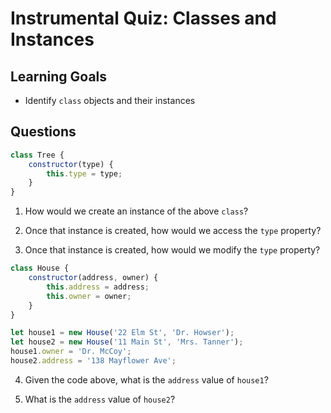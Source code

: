 # Instrumental Quiz: Classes and Instances

## Learning Goals

- Identify `class` objects and their instances

## Questions

```js
class Tree {
	constructor(type) {
		this.type = type;
	}
}
```

1.  How would we create an instance of the above `class`?

2.  Once that instance is created, how would we access the `type` property?

3.  Once that instance is created, how would we modify the `type` property?

```js
class House {
	constructor(address, owner) {
		this.address = address;
		this.owner = owner;
	}
}

let house1 = new House('22 Elm St', 'Dr. Howser');
let house2 = new House('11 Main St', 'Mrs. Tanner');
house1.owner = 'Dr. McCoy';
house2.address = '138 Mayflower Ave';
```

4.  Given the code above, what is the `address` value of `house1`?

5.  What is the `address` value of `house2`?
